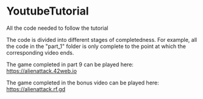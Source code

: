 # YoutubeTutorial
All the code needed to follow the tutorial

The code is divided into different stages of completedness.
For example, all the code in the "part_1" folder is only complete to the point at which the corresponding video ends.

The game completed in part 9 can be played here:
https://alienattack.42web.io

The game completed in the bonus video can be played here:
https://alienattack.rf.gd
